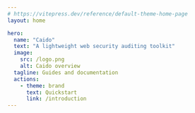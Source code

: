 ```yaml
---
# https://vitepress.dev/reference/default-theme-home-page
layout: home

hero:
  name: "Caido"
  text: "A lightweight web security auditing toolkit"
  image:
    src: /logo.png
    alt: Caido overview
  tagline: Guides and documentation
  actions:
    - theme: brand
      text: Quickstart
      link: /introduction
---
```


